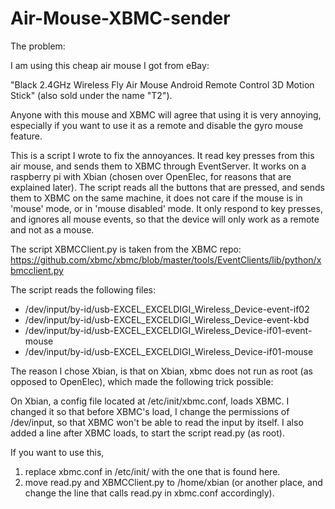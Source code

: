 Air-Mouse-XBMC-sender
=====================

The problem:


I am using this cheap air mouse I got from eBay:


"Black 2.4GHz Wireless Fly Air Mouse Android Remote Control 3D Motion Stick" (also sold under the name "T2"). 


Anyone with this mouse and XBMC will agree that using it is very annoying, especially if you want to use it as a remote and disable the gyro mouse feature.


This is a script I wrote to fix the annoyances. 
It read key presses from this air mouse, and sends them to XBMC through EventServer.
It works on a raspberry pi with Xbian (chosen over OpenElec, for reasons that are explained later).
The script reads all the buttons that are pressed, and sends them to XBMC on the same machine, it does not care if the mouse is in 'mouse' mode, or in 'mouse disabled' mode.
It only respond to key presses, and ignores all mouse events, so that the device will only work as a remote and not as a mouse.

The script XBMCClient.py is taken from the XBMC repo:
https://github.com/xbmc/xbmc/blob/master/tools/EventClients/lib/python/xbmcclient.py

The script reads the following files:
 * /dev/input/by-id/usb-EXCEL_EXCELDIGI_Wireless_Device-event-if02
 * /dev/input/by-id/usb-EXCEL_EXCELDIGI_Wireless_Device-event-kbd
 * /dev/input/by-id/usb-EXCEL_EXCELDIGI_Wireless_Device-if01-event-mouse
 * /dev/input/by-id/usb-EXCEL_EXCELDIGI_Wireless_Device-if01-mouse

The reason I chose Xbian, is that on Xbian, xbmc does not run as root (as opposed to OpenElec), which made the following trick possible:


On Xbian, a config file located at /etc/init/xbmc.conf, loads XBMC. 
I changed it so that before XBMC's load, I change the permissions of /dev/input, so that XBMC won't be able to read the input by itself.
I also added a line after XBMC loads, to start the script read.py (as root).

If you want to use this,
1.	replace xbmc.conf in /etc/init/ with the one that is found here.
2.	move read.py and XBMCClient.py to /home/xbian (or another place, and change the line that calls read.py in xbmc.conf accordingly).
